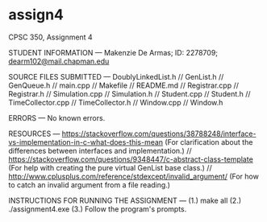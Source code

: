 # assign4
CPSC 350, Assignment 4

STUDENT INFORMATION — Makenzie De Armas; ID: 2278709; dearm102@mail.chapman.edu

SOURCE FILES SUBMITTED — DoublyLinkedList.h // GenList.h // GenQueue.h // main.cpp // Makefile // README.md // Registrar.cpp // Registrar.h // Simulation.cpp // Simulation.h // Student.cpp // Student.h // TimeCollector.cpp // TimeCollector.h // Window.cpp // Window.h

ERRORS — No known errors.

RESOURCES — https://stackoverflow.com/questions/38788248/interface-vs-implementation-in-c-what-does-this-mean (For clarification about the differences between interfaces and implementation.) // https://stackoverflow.com/questions/9348447/c-abstract-class-template (For help with creating the pure virtual GenList base class.) // http://www.cplusplus.com/reference/stdexcept/invalid_argument/ (For how to catch an invalid argument from a file reading.)

INSTRUCTIONS FOR RUNNING THE ASSIGNMENT — (1.) make all (2.) ./assignment4.exe (3.) Follow the program's prompts.
